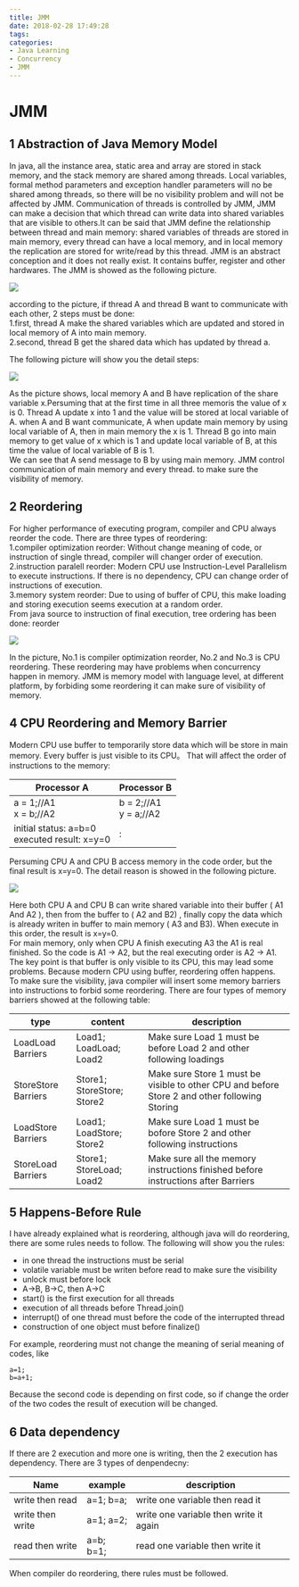 ```yaml
---
title: JMM
date: 2018-02-28 17:49:28
tags:
categories:
- Java Learning
- Concurrency
- JMM
---
```

# JMM
## 1 Abstraction of Java Memory Model
In java, all the instance area, static area and array are stored in stack memory, and the stack memory are shared among threads. Local variables, formal method parameters and exception handler parameters will no be shared among threads, so there will be no visibility problem and will not be affected by JMM.
Communication of threads is controlled by JMM, JMM can make a decision that which thread can write data into shared variables that are visible to others.It can be said that JMM define the relationship between thread and main memory: shared variables of threads are stored in main memory, every thread can have a local memory, and in local memory the replication are stored for write/read by this thread. JMM is an abstract conception and it does not really exist. It contains buffer, register and other hardwares. The JMM is showed as the following picture.

![](Concurrency-JMM/JMM.jpg)
    
according to the picture, if thread A and thread B want to communicate with each other, 2 steps must be done:<br>
1.first, thread A make the shared variables which are updated and stored in local memory of A into main memory.<br>
2.second, thread B get the shared data which has updated by thread a.
<br>

The following picture will show you the detail steps:<br>

![](Concurrency-JMM/communication.jpg)

As the picture shows, local memory A and B have replication of the share variable x.Persuming that at the first time in all three memoris the value of x is 0. Thread A update x into 1 and the value will be stored at local variable of A. when A and B want communicate, A when update main memory by using local variable of A, then in main memory the x is 1. Thread B go into main memory to get value of x which is 1 and update local variable of B, at this time the value of local variable of B is 1.<br>
We can see that A send message to B by using main memory. JMM control communication of main memory and every thread. to make sure the visibility of memory.<br>

## 2 Reordering
For higher performance of executing program, compiler and CPU always reorder the code. There are three types of reordering:<br>
1.compiler optimization reorder: Without change meaning of code, or instruction of single thread, compiler will changer order of execution.<br>
2.instruction paralell reorder: Modern CPU use Instruction-Level Parallelism to execute instructions. If there is no dependency, CPU can change order of instructions of execution.<br>
3.memory system reorder: Due to using of buffer of CPU, this make loading and storing execution seems execution at a random order.<br>
From java source to instruction of final execution, tree ordering has been done: reorder

![](Concurrency-JMM/reorder.jpg)

In the picture, No.1 is compiler optimization reorder, No.2 and No.3 is CPU reordering. These reordering may have problems when concurrency happen in memory. JMM is memory model with language level, at different platform, by forbiding some reordering it can make sure of visibility of memory.

## 4 CPU Reordering and Memory Barrier
Modern CPU use buffer to temporarily store data which will be store in main memory. Every buffer is just visible to its CPU。 That will affect the order of instructions to the memory: 

| Processor A | Processor B |
|--|--|
| a = 1;//A1<br>x = b;//A2 | b = 2;//A1<br>y = a;//A2 |
| initial status: a=b=0<br> executed result: x=y=0 |:|


Persuming CPU A and CPU B access memory in the code order, but the final result is x=y=0. The detail reason is showed in the following picture.

![](Concurrency-JMM/reorderinstance.jpg)

Here both CPU A and CPU B can write shared variable into their buffer ( A1 And A2 ), then from the buffer to ( A2 and B2) , finally copy the data which is already writen in buffer to main memory ( A3 and B3). When execute in this order, the result is x=y=0.<br>
For main memory, only when CPU A finish executing A3 the A1 is real finished. So the code is A1 -> A2, but the real executing order is A2 -> A1.<br>
The key point is that buffer is only visible to its CPU, this may lead some problems. Because modern CPU using buffer, reordering offen happens.<br>
To make sure the visibility, java compiler will insert some memory barriers into instructions to forbid some reordering. There are four types of memory barriers showed at the following table:


| type | content | description |
| ------- | ------- | -------- | 
| LoadLoad Barriers | Load1; LoadLoad; Load2 | Make sure Load 1 must be before Load 2 and other following loadings |
| StoreStore Barriers | Store1; StoreStore; Store2 | Make sure Store 1 must be visible to other CPU and before Store 2 and other following Storing | 
| LoadStore Barriers | Load1; LoadStore; Store2 | Make sure Load 1 must be bofore Store 2 and other following instructions | 
| StoreLoad Barriers | Store1; StoreLoad; Load2 | Make sure all the memory instructions finished before instructions after Barriers |


## 5 Happens-Before Rule
I have already explained what is reordering, although java will do reordering, there are some rules needs to follow. The following will show you the rules:

* in one thread the instructions must be serial
* volatile variable must be writen before read to make sure the visibility
* unlock must before lock
* A->B, B->C, then A->C 
* start() is the first execution for all threads
* execution of all threads before Thread.join()
* interrupt() of one thread must before the code of the interrupted thread
* construction of one object must before finalize()

For example, reordering must not change the meaning of serial meaning of codes, like


	a=1;
	b=a+1;


Because the second code is depending on first code, so if change the order of the two codes the result of execution will be changed.

## 6 Data dependency

If there are 2 execution and more one is writing, then the 2 execution has dependency. There are 3 types of denpendecny:

| Name | example | description | 
| ------ | ------- | ------- |
| write then read | a=1; b=a; | write one variable then read it | 
| write then write | a=1; a=2; | write one variable then write it again | 
| read then write | a=b; b=1; | read one variable then write it |
   

When compiler do reordering, there rules must be followed.
